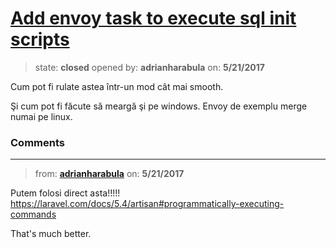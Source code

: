 # [Add envoy task to execute sql init scripts](https://github.com/adrianharabula/condr/issues/109)

> state: **closed** opened by: **adrianharabula** on: **5/21/2017**

Cum pot fi rulate astea într-un mod cât mai smooth.

Şi cum pot fi făcute să meargă şi pe windows. Envoy de exemplu merge numai pe linux.

### Comments

---
> from: [**adrianharabula**](https://github.com/adrianharabula/condr/issues/109#issuecomment-302920881) on: **5/21/2017**

Putem folosi direct asta!!!!! https://laravel.com/docs/5.4/artisan#programmatically-executing-commands

That&#x27;s much better.

